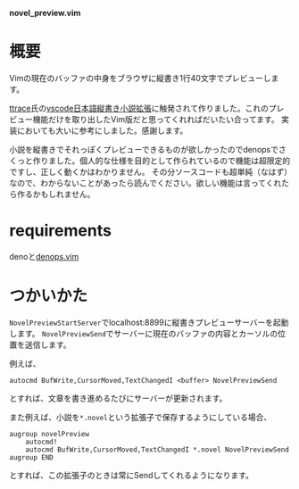 **novel_preview.vim**

# 概要

Vimの現在のバッファの中身をブラウザに縦書き1行40文字でプレビューします。

[ttrace](https://github.com/ttrace)氏の[vscode日本語縦書き小説拡張](https://github.com/ttrace/vscode-language-japanese-novel/tree/master/src)に触発されて作りました。これのプレビュー機能だけを取り出したVim版だと思ってくれればだいたい合ってます。
実装においても大いに参考にしました。感謝します。

小説を縦書きでそれっぽくプレビューできるものが欲しかったのでdenopsでさくっと作りました。個人的な仕様を目的として作られているので機能は超限定的ですし、正しく動くかはわかりません。
その分ソースコードも超単純（なはず）なので、わからないことがあったら読んでください。欲しい機能は言ってくれたら作るかもしれません。

# requirements

denoと[denops.vim](https://github.com/vim-denops/denops.vim)

# つかいかた

`NovelPreviewStartServer`でlocalhost:8899に縦書きプレビューサーバーを起動します。
`NovelPreviewSend`でサーバーに現在のバッファの内容とカーソルの位置を送信します。

例えば、
```
autocmd BufWrite,CursorMoved,TextChangedI <buffer> NovelPreviewSend
```
とすれば、文章を書き進めるたびにサーバーが更新されます。

また例えば、小説を`*.novel`という拡張子で保存するようにしている場合、
```
augroup novelPreview
    autocmd!
    autocmd BufWrite,CursorMoved,TextChangedI *.novel NovelPreviewSend
augroup END
```
とすれば、この拡張子のときは常にSendしてくれるようになります。
